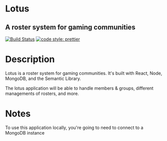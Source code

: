 # Lotus
## A roster system for gaming communities
[![Build Status](https://travis-ci.org/sneakycrow/lotus.svg?branch=dev)](https://travis-ci.org/sneakycrow/lotus)
[![code style: prettier](https://img.shields.io/badge/code_style-prettier-ff69b4.svg?style=flat-square)](https://github.com/prettier/prettier)

# Description 

Lotus is a roster system for gaming communities. It's built with React, Node, MongoDB, and the Semantic Library. 

The lotus application will be able to handle members & groups, different managements of rosters, and more. 

# Notes

To use this application locally, you're going to need to connect to a MongoDB instance
